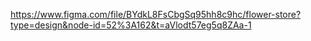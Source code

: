 https://www.figma.com/file/BYdkL8FsCbgSq95hh8c9hc/flower-store?type=design&node-id=52%3A162&t=aVlodt57eg5q8ZAa-1